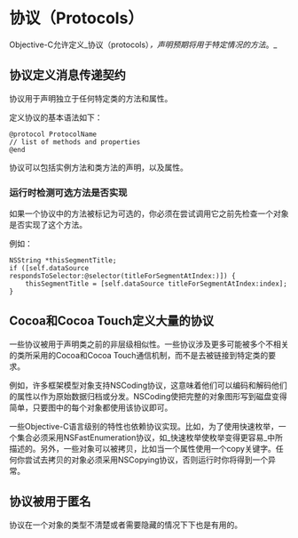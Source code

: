 # 协议（Protocols）

Objective-C允许定义_协议（protocols）_，声明预期将用于特定情况的方法_。_

## 协议定义消息传递契约

协议用于声明独立于任何特定类的方法和属性。

定义协议的基本语法如下：

```
@protocol ProtocolName
// list of methods and properties
@end
```

协议可以包括实例方法和类方法的声明，以及属性。



### 运行时检测可选方法是否实现

如果一个协议中的方法被标记为可选的，你必须在尝试调用它之前先检查一个对象是否实现了这个方法。

例如：

```
NSString *thisSegmentTitle;
if ([self.dataSource respondsToSelector:@selector(titleForSegmentAtIndex:)]) {
    thisSegmentTitle = [self.dataSource titleForSegmentAtIndex:index];
}
```





## Cocoa和Cocoa Touch定义大量的协议

一些协议被用于声明类之前的非层级相似性。一些协议涉及更多可能被多个不相关的类所采用的Cocoa和Cocoa Touch通信机制，而不是去被链接到特定类的要求。

例如，许多框架模型对象支持NSCoding协议，这意味着他们可以编码和解码他们的属性以作为原始数据归档或分发。NSCoding使把完整的对象图形写到磁盘变得简单，只要图中的每个对象都使用该协议即可。

一些Objective-C语言级别的特性也依赖协议实现。比如，为了使用快速枚举，一个集合必须采用NSFastEnumeration协议，如_快速枚举使枚举变得更容易_中所描述的。另外，一些对象可以被拷贝，比如当一个属性使用一个copy关键字。任何你尝试去拷贝的对象必须采用NSCopying协议，否则运行时你将得到一个异常。

## 协议被用于匿名

协议在一个对象的类型不清楚或者需要隐藏的情况下下也是有用的。







